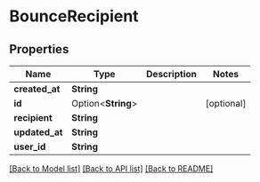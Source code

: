 # BounceRecipient

## Properties

| Name           | Type               | Description | Notes      |
| -------------- | ------------------ | ----------- | ---------- |
| **created_at** | **String**         |             |
| **id**         | Option<**String**> |             | [optional] |
| **recipient**  | **String**         |             |
| **updated_at** | **String**         |             |
| **user_id**    | **String**         |             |

[[Back to Model list]](../README#documentation-for-models) [[Back to API list]](../README#documentation-for-api-endpoints) [[Back to README]](../README)
